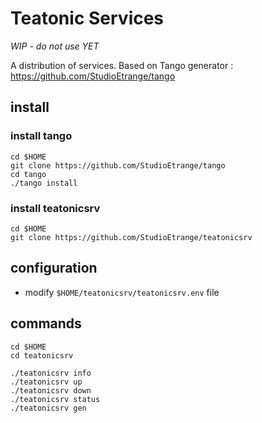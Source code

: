 # Teatonic Services

*WIP - do not use YET*

A distribution of services.
Based on Tango generator : https://github.com/StudioEtrange/tango

## install


### install tango


```
cd $HOME
git clone https://github.com/StudioEtrange/tango
cd tango
./tango install
```



### install teatonicsrv

```
cd $HOME
git clone https://github.com/StudioEtrange/teatonicsrv
```

## configuration

* modify `$HOME/teatonicsrv/teatonicsrv.env` file 

## commands

```
cd $HOME
cd teatonicsrv

./teatonicsrv info
./teatonicsrv up
./teatonicsrv down
./teatonicsrv status
./teatonicsrv gen
```

